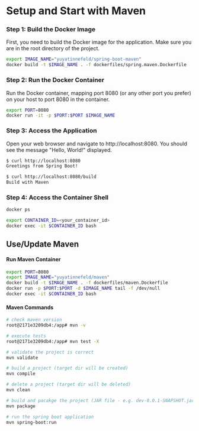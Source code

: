 # Setup and Start with Maven

### Step 1: Build the Docker Image
First, you need to build the Docker image for the application. Make sure you are in the root directory of the project.

```bash
export IMAGE_NAME="yuyatinnefeld/spring-boot-maven"
docker build -t $IMAGE_NAME . -f dockerfiles/spring.maven.Dockerfile
```

### Step 2: Run the Docker Container
Run the Docker container, mapping port 8080 (or any other port you prefer) on your host to port 8080 in the container.
```bash
export PORT=8080
docker run -it -p $PORT:$PORT $IMAGE_NAME
```

### Step 3: Access the Application
Open your web browser and navigate to http://localhost:8080. You should see the message "Hello, World!" displayed.

```bash
$ curl http://localhost:8080
Greetings from Spring Boot!

$ curl http://localhost:8080/build
Build with Maven
```

### Step 4: Access the Container Shell
```bash
docker ps

export CONTAINER_ID=<your_container_id>
docker exec -it $CONTAINER_ID bash
```

## Use/Update Maven

#### Run Maven Container
```bash
export PORT=8080
export IMAGE_NAME="yuyatinnefeld/maven"
docker build -t $IMAGE_NAME . -f dockerfiles/maven.Dockerfile
docker run -p $PORT:$PORT -d $IMAGE_NAME tail -f /dev/null
docker exec -it $CONTAINER_ID bash
```
#### Maven Commands

```bash
# check maven version
root@2171e3209db4:/app# mvn -v

# execute tests
root@2171e3209db4:/app# mvn test -X

# validate the project is correct
mvn validate

# build a project (target dir will be created)
mvn compile

# delete a project (target dir will be deleted)
mvn clean

# build and pacakge the project (JAR file - e.g. dev-0.0.1-SNAPSHOT.jar will be createdr created)
mvn package

# run the spring boot application
mvn spring-boot:run
```

